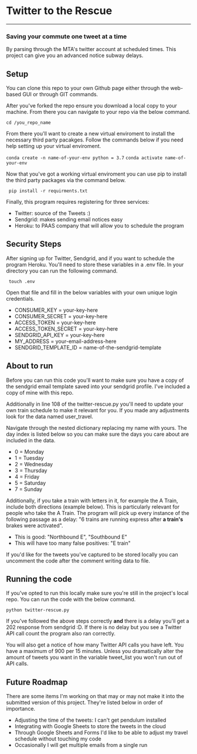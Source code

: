 # Twitter to the Rescue
----
### Saving your commute one tweet at a time

By parsing through the MTA's twitter account at scheduled times.  This project can give you an advanced notice subway delays.  

## Setup

You can clone this repo to your own Github page either through the web-based GUI or through GIT commands.

After you've forked the repo ensure you download a local copy to your machine.  From there you can navigate to your repo via the below command.

``` cd /you_repo_name ```

From there you'll want to create a new virtual enviroment to install the necessary third party pacakges.  Follow the commands below if you need help setting up your virtual enviroment.

 
```conda create -n name-of-your-env python = 3.7```
```conda activate name-of-your-env```

Now that you've got a working virtual enviroment you can use pip to install the third party packages via the command below.

``` pip install -r requirments.txt```

Finally, this program requires registering for three services: 
* Twitter: source of the Tweets :)
* Sendgrid: makes sending email notices easy
* Heroku: to PAAS company that will allow you to schedule the program

## Security Steps

After signing up for Twitter, Sendgrid, and if you want to schedule the program Heroku.  You'll need to store these variables in a .env file.  In your directory you can run the following command.

``` touch .env```

Open that file and fill in the below variables with your own unique login credentials.

* CONSUMER_KEY = your-key-here
* CONSUMER_SECRET = your-key-here
* ACCESS_TOKEN = your-key-here
* ACCESS_TOKEN_SECRET = your-key-here
* SENDGRID_API_KEY = your-key-here
* MY_ADDRESS = your-email-address-here
* SENDGRID_TEMPLATE_ID = name-of-the-sendgrid-template

## About to run

Before you can run this code you'll want to make sure you have a copy of the sendgrid email template saved into your sendgrid profile.  I've included a copy of mine with this repo.

Additionally in line 108 of the twitter-rescue.py you'll need to update your own train schedule to make it relevant for you.  If you made any adjustments look for the data named user_travel.  

Navigate through the nested dictionary replacing my name with yours.  The day index is listed below so you can make sure the days you care about are included in the data.  

* 0 = Monday
* 1 = Tuesday
* 2 = Wednesday
* 3 = Thursday
* 4 = Friday
* 5 = Saturday
* 7 = Sunday

Additionally, if you take a train with letters in it, for example the A Train, include both directions (example below).  This is particularly relevant for people who take the A Train.  The program will pick up every instance of the following passage as a delay: "6 trains are running express after **a train's** brakes were activated".  

* This is good: "Northbound E", "Southbound E"
* This will have too many false positives: "E train"

If you'd like for the tweets you've captured to be stored locally you can uncomment the code after the comment writing data to file.

## Running the code

If you've opted to run this locally make sure you're still in the project's local repo.  You can run the code with the below command.

``` python twitter-rescue.py ```

If you've followed the above steps correctly **and** there is a delay you'll get a 202 response from sendgrid :D.  If there is no delay but you see a Twitter API call count the program also ran correctly. 

You will also get a notice of how many Twitter API calls you have left.  You have a maximum of 900 per 15 minutes. Unless you dramatically alter the amount of tweets you want in the variable tweet_list you won't run out of API calls.  

## Future Roadmap

There are some items I'm working on that may or may not make it into the submitted version of this project.  They're listed below in order of importance.

* Adjusting the time of the tweets: I can't get pendulum installed
* Integrating with Google Sheets to store the tweets in the cloud
* Through Google Sheets and Forms I'd like to be able to adjust my travel schedule without touching my code
* Occasionally I will get multiple emails from a single run
